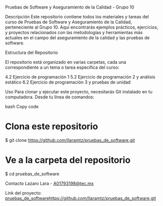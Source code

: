 Pruebas de Software y Aseguramiento de la Calidad - Grupo 10

Descripción
Este repositorio contiene todos los materiales y tareas del curso de Pruebas de Software y Aseguramiento de la Calidad, perteneciente al Grupo 10. Aquí encontrarás ejemplos prácticos, ejercicios, y proyectos relacionados con las metodologías y herramientas más actuales en el campo del aseguramiento de la calidad y las pruebas de software.

Estructura del Repositorio

El repositorio está organizado en varias carpetas, cada una correspondiente a un tema o tarea específica del curso:

4.2 Ejercicio de programación 1
5.2 Ejercicio de programación 2 y análisis estático
6.2 Ejercicio de programación 3 y pruebas de unidad

Uso
Para clonar y ejecutar este proyecto, necesitarás Git instalado en tu computadora. Desde tu línea de comandos:

bash
Copy code
# Clona este repositorio
$ git clone https://github.com/llaramtz/pruebas_de_software.git

# Ve a la carpeta del repositorio
$ cd pruebas_de_software

Contacto
Lazaro Lara - A01793198@tec.mx

Link del proyecto: [pruebas_de_software](https://github.com/llaramtz/pruebas_de_software.git)https://github.com/llaramtz/pruebas_de_software.git
